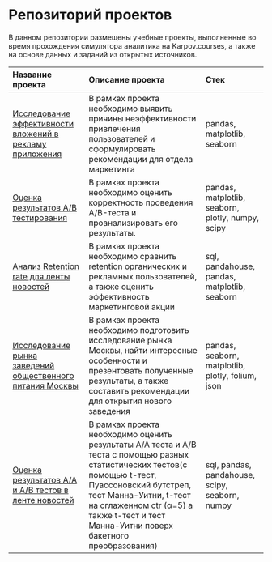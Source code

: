 # Репозиторий проектов

В данном репозитории размещены учебные проекты, выполненные во время прохождения симулятора аналитика на Karpov.courses, а также на основе данных и заданий из открытых источников.

| **Название проекта**                  | **Описание проекта**                                          | **Стек**                                 |
|:--------------------------------------|:--------------------------------------------------------------|:------------------------------------------------|
|[Исследование эффективности вложений в рекламу приложения](https://github.com/alexey-zamarin/Study_projects/tree/main/1.%20%D0%9F%D1%80%D0%BE%D0%B5%D0%BA%D1%82.%20%D0%98%D1%81%D1%81%D0%BB%D0%B5%D0%B4%D0%BE%D0%B2%D0%B0%D0%BD%D0%B8%D0%B5%20%D1%8D%D1%84%D1%84%D0%B5%D0%BA%D1%82%D0%B8%D0%B2%D0%BD%D0%BE%D1%81%D1%82%D0%B8%20%D0%B2%D0%BB%D0%BE%D0%B6%D0%B5%D0%BD%D0%B8%D0%B9%20%D0%B2%20%D1%80%D0%B5%D0%BA%D0%BB%D0%B0%D0%BC%D1%83)| В рамках проекта необходимо выявить причины неэффективности привлечения пользователей и сформулировать рекомендации для отдела маркетинга | pandas, matplotlib, seaborn|
|[Оценка результатов A/B тестирования](https://github.com/alexey-zamarin/Study_projects/tree/main/2.%20%D0%9F%D1%80%D0%BE%D0%B5%D0%BA%D1%82.%20%D0%9E%D1%86%D0%B5%D0%BD%D0%BA%D0%B0%20%D1%80%D0%B5%D0%B7%D1%83%D0%BB%D1%8C%D1%82%D0%B0%D1%82%D0%BE%D0%B2%20AB-%D1%82%D0%B5%D1%81%D1%82%D0%B8%D1%80%D0%BE%D0%B2%D0%B0%D0%BD%D0%B8%D1%8F)|В рамках проекта необходимо оценить корректность проведения A/B-теста и проанализировать его результаты.|pandas, matplotlib, seaborn, plotly, numpy, scipy|
|[Анализ Retention rate для ленты новостей](https://github.com/alexey-zamarin/Study_projects/tree/main/3.%20%D0%9F%D1%80%D0%BE%D0%B5%D0%BA%D1%82.%20%D0%90%D0%BD%D0%B0%D0%BB%D0%B8%D0%B7%20Retention%20rate%20%D0%B4%D0%BB%D1%8F%20%D0%BB%D0%B5%D0%BD%D1%82%D1%8B%20%D0%BD%D0%BE%D0%B2%D0%BE%D1%81%D1%82%D0%B5%D0%B9)|В рамках проекта необходимо сравнить retention органических и рекламных пользователей, а также оценить эффективность маркетинговой акции|sql, pandahouse, pandas, matplotlib, seaborn|
|[Исследование рынка заведений общественного питания Москвы](https://github.com/alexey-zamarin/Study_projects/tree/main/4.%20%D0%9F%D1%80%D0%BE%D0%B5%D0%BA%D1%82.%20%D0%98%D1%81%D1%81%D0%BB%D0%B5%D0%B4%D0%BE%D0%B2%D0%B0%D0%BD%D0%B8%D0%B5%20%D1%80%D1%8B%D0%BD%D0%BA%D0%B0%20%D0%B7%D0%B0%D0%B2%D0%B5%D0%B4%D0%B5%D0%BD%D0%B8%D0%B9%20%D0%BE%D0%B1%D1%89%D0%B5%D1%81%D1%82%D0%B2%D0%B5%D0%BD%D0%BD%D0%BE%D0%B3%D0%BE%20%D0%BF%D0%B8%D1%82%D0%B0%D0%BD%D0%B8%D1%8F%20%D0%9C%D0%BE%D1%81%D0%BA%D0%B2%D1%8B)|В рамках проекта необходимо подготовить исследование рынка Москвы, найти интересные особенности и презентовать полученные результаты, а также составить рекомендации для открытия нового заведения|pandas, seaborn, matplotlib, plotly, folium, json|
|[Оценка результатов A/A и A/B тестов в ленте новостей](https://github.com/alexey-zamarin/study_projects/tree/main/5.%20%D0%9E%D1%86%D0%B5%D0%BD%D0%BA%D0%B0%20%D1%80%D0%B5%D0%B7%D1%83%D0%BB%D1%8C%D1%82%D0%B0%D1%82%D0%BE%D0%B2%20AA%20%D0%B8%20AB%20%D1%82%D0%B5%D1%81%D1%82%D0%BE%D0%B2%20%D0%B2%20%D0%BB%D0%B5%D0%BD%D1%82%D0%B5%20%D0%BD%D0%BE%D0%B2%D0%BE%D1%81%D1%82%D0%B5%D0%B9)|В рамках проекта необходимо оценить результаты A/A теста и A/B теста с помощью разных статистических тестов(с помощью t-тест, Пуассоновский бутстреп, тест Манна-Уитни, t-тест на сглаженном ctr (α=5) а также t-тест и тест Манна-Уитни поверх бакетного преобразования)|sql, pandas, pandahouse, scipy, seaborn, numpy|
